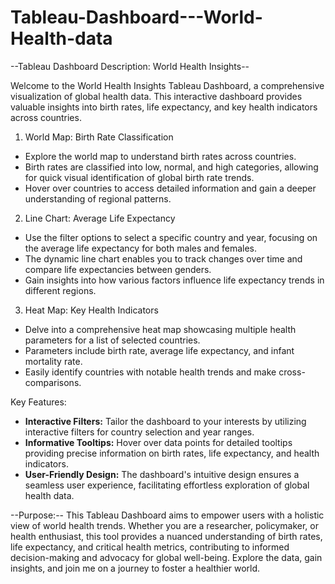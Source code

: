# Tableau-Dashboard---World-Health-data
--Tableau Dashboard Description: World Health Insights--

Welcome to the World Health Insights Tableau Dashboard, a comprehensive visualization of global health data. This interactive dashboard provides valuable insights into birth rates, life expectancy, and key health indicators across countries.

  1. World Map: Birth Rate Classification 
   - Explore the world map to understand birth rates across countries.
   - Birth rates are classified into low, normal, and high categories, allowing for quick visual identification of global birth rate trends.
   - Hover over countries to access detailed information and gain a deeper understanding of regional patterns.

  2. Line Chart: Average Life Expectancy 
   - Use the filter options to select a specific country and year, focusing on the average life expectancy for both males and females.
   - The dynamic line chart enables you to track changes over time and compare life expectancies between genders.
   - Gain insights into how various factors influence life expectancy trends in different regions.

  3. Heat Map: Key Health Indicators
   - Delve into a comprehensive heat map showcasing multiple health parameters for a list of selected countries.
   - Parameters include birth rate, average life expectancy, and infant mortality rate.
   - Easily identify countries with notable health trends and make cross-comparisons.

  Key Features:
   - **Interactive Filters:** Tailor the dashboard to your interests by utilizing interactive filters for country selection and year ranges.
   - **Informative Tooltips:** Hover over data points for detailed tooltips providing precise information on birth rates, life expectancy, and health indicators.
   - **User-Friendly Design:** The dashboard's intuitive design ensures a seamless user experience, facilitating effortless exploration of global health data.

--Purpose:--
This Tableau Dashboard aims to empower users with a holistic view of world health trends. Whether you are a researcher, policymaker, or health enthusiast, this tool provides a nuanced understanding of birth rates, life expectancy, and critical health metrics, contributing to informed decision-making and advocacy for global well-being. Explore the data, gain insights, and join me on a journey to foster a healthier world.
